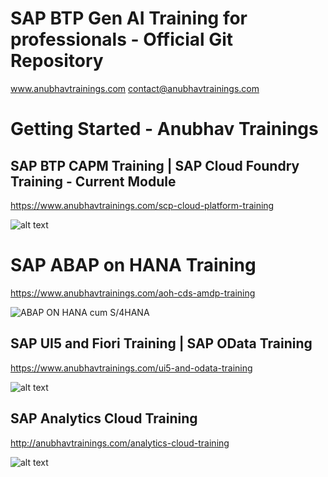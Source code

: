 # SAP BTP Gen AI Training for professionals - Official Git Repository
www.anubhavtrainings.com
contact@anubhavtrainings.com

# Getting Started - Anubhav Trainings

## SAP BTP CAPM Training | SAP Cloud Foundry Training - Current Module

https://www.anubhavtrainings.com/scp-cloud-platform-training

![alt text](https://static.wixstatic.com/media/74c3a1_630acacc73ec437fa3b34f61373a0d70~mv2.gif)

# SAP ABAP on HANA Training 

https://www.anubhavtrainings.com/aoh-cds-amdp-training

![ABAP ON HANA cum S/4HANA](https://static.wixstatic.com/media/74c3a1_64208e58ca14404d866634973444c1d1~mv2.png/v1/fill/w_959,h_530,al_c/74c3a1_64208e58ca14404d866634973444c1d1~mv2.png)


## SAP UI5 and Fiori Training | SAP OData Training

https://www.anubhavtrainings.com/ui5-and-odata-training

![alt text](https://static.wixstatic.com/media/74c3a1_40094714c04f4e1f929543838a3e0a8c~mv2.gif)


## SAP Analytics Cloud Training

http://anubhavtrainings.com/analytics-cloud-training

![alt text](https://static.wixstatic.com/media/74c3a1_ca83e2422f5b4cac89b7dd84ba8f0fca~mv2.gif)
